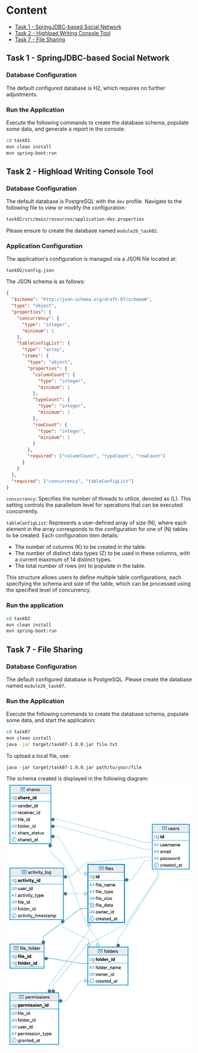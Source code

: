 # Content
- [Task 1 - SpringJDBC-based Social Network](#task-1---springjdbc-based-social-network)
- [Task 2 - Highload Writing Console Tool](#task-2---highload-writing-console-tool)
- [Task 7 - File Sharing](#task-7---file-sharing)
 
## Task 1 - SpringJDBC-based Social Network
### Database Configuration

The default configured database is H2, which requires no further adjustments.

### Run the Application

Execute the following commands to create the database schema, populate some data, and generate a report in the console:

```bash
cd task01
mvn clean install
mvn spring-boot:run
```

## Task 2 - Highload Writing Console Tool
### Database Configuration

The default database is PostgreSQL with the `dev` profile. Navigate to the following file to view or modify the configuration:

```bash
task02/src/main/resources/application-dev.properties
```

Please ensure to create the database named `module26_task02`.

### Application Configuration

The application's configuration is managed via a JSON file located at:

```
task02/config.json
```

The JSON schema is as follows:

```json
{
  "$schema": "http://json-schema.org/draft-07/schema#",
  "type": "object",
  "properties": {
    "concurrency": {
      "type": "integer",
      "minimum": 1
    },
    "tableConfigList": {
      "type": "array",
      "items": {
        "type": "object",
        "properties": {
          "columnCount": {
            "type": "integer",
            "minimum": 1
          },
          "typeCount": {
            "type": "integer",
            "minimum": 1
          },
          "rowCount": {
            "type": "integer",
            "minimum": 1
          }
        },
        "required": ["columnCount", "typeCount", "rowCount"]
      }
    }
  },
  "required": ["concurrency", "tableConfigList"]
}
```

`concurrency`: Specifies the number of threads to utilize, denoted as (L). This setting controls the parallelism level for operations that can be executed concurrently.

`tableConfigList`: Represents a user-defined array of size (N), where each element in the array corresponds to the configuration for one of (N) tables to be created. Each configuration item details:

- The number of columns (K) to be created in the table.
- The number of distinct data types (Z) to be used in these columns, with a current maximum of 14 distinct types.
- The total number of rows (m) to populate in the table.

This structure allows users to define multiple table configurations, each specifying the schema and size of the table, which can be processed using the specified level of concurrency.


### Run the application
```bash
cd task02
mvn clean install
mvn spring-boot:run
```

## Task 7 - File Sharing
### Database Configuration

The default configured database is PostgreSQL. Please create the database named `module26_task07`.

### Run the Application


Execute the following commands to create the database schema, populate some data, and start the application:

```bash
cd task07
mvn clean install
java -jar target/task07-1.0.0.jar file.txt 
```

To upload a local file, use:

```
java -jar target/task07-1.0.0.jar path/to/your/file
```

The schema created is displayed in the following diagram: 
![schema](./task07/diagram.png)